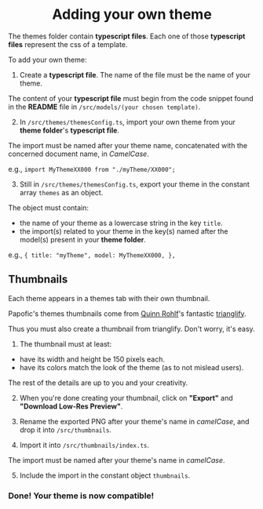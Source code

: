 <div align="center">

# Adding your own theme

</div>

The themes folder contain **typescript files**.
Each one of those **typescript files** represent the css of a template.

To add your own theme:

1. Create a **typescript file**. The name of the file must be the name of your theme.

<!-- named after an existing template of your choice from `/src/models`. -->

The content of your **typescript file** must begin from the code snippet found in the **README** file in `/src/models/(your chosen template)`.

2. In `/src/themes/themesConfig.ts`, import your own theme from your **theme folder**'s **typescript file**.

The import must be named after your theme name, concatenated with the concerned document name, in _CamelCase_.

e.g., `import MyThemeXX000 from "./myTheme/XX000";`

3. Still in `/src/themes/themesConfig.ts`, export your theme in the constant array `themes` as an object.

The object must contain:

- the name of your theme as a lowercase string in the key `title`.
- the import(s) related to your theme in the key(s) named after the model(s) present in your **theme folder**.

e.g., `{ title: "myTheme", model: MyThemeXX000, },`

## Thumbnails

Each theme appears in a themes tab with their own thumbnail.

Papofic's themes thumbnails come from [Quinn Rohlf](https://github.com/qrohlf)'s fantastic [trianglify](https://trianglify.io/).

Thus you must also create a thumbnail from trianglify. Don't worry, it's easy.

1. The thumbnail must at least:

- have its width and height be 150 pixels each.
- have its colors match the look of the theme (as to not mislead users).

The rest of the details are up to you and your creativity.

2. When you're done creating your thumbnail, click on **"Export"** and **"Download Low-Res Preview"**.

3. Rename the exported PNG after your theme's name in _camelCase_, and drop it into `/src/thumbnails`.

4. Import it into `/src/thumbnails/index.ts`.

The import must be named after your theme's name in _camelCase_.

5. Include the import in the constant object `thumbnails`.

### Done! Your theme is now compatible!
